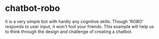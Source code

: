 # chatbot-robo
It is a very simple bot with hardly any cognitive skills. Though 'ROBO' responds to user input, it won't fool your friends. This example will help us to think through the design and challenge of creating a chatbot.
